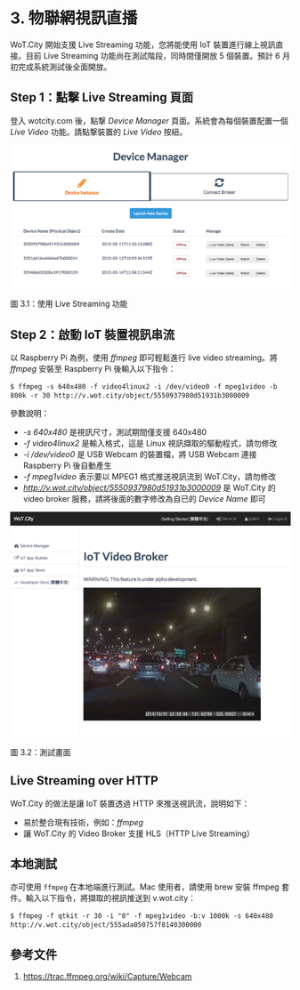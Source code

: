 # 3. 物聯網視訊直播

WoT.City 開始支援 Live Streaming 功能，您將能使用 IoT 裝置進行線上視訊直接。目前 Live Streaming 功能尚在測試階段，同時間僅開放 5 個裝置。預計 6 月初完成系統測試後全面開放。

## Step 1：點撃 Live Streaming 頁面

登入 wotcity.com 後，點撃 *Device Manager* 頁面。系統會為每個裝置配置一個 *Live Video* 功能。請點撃裝置的 *Live Video* 按紐。

![圖 3.1：使用 Live Streaming 功能](https://raw.githubusercontent.com/jollen/wotcity-guide/master/live-streaming/3.1.png)

圖 3.1：使用 Live Streaming 功能

## Step 2：啟動 IoT 裝置視訊串流

以 Raspberry Pi 為例，使用 *ffmpeg* 即可輕鬆進行 live video streaming。將 *ffmpeg* 安裝至 Raspberry Pi 後輸入以下指令：

```
$ ffmpeg -s 640x480 -f video4linux2 -i /dev/video0 -f mpeg1video -b 800k -r 30 http://v.wot.city/object/5550937980d51931b3000009

```

參數說明：

* *-s 640x480* 是視訊尺寸，測試期間僅支援 640x480
* *-f video4linux2* 是輸入格式，這是 Linux 視訊擷取的驅動程式，請勿修改
* *-i /dev/video0* 是 USB Webcam 的裝置檔，將 USB Webcam 連接 Raspberry Pi 後自動產生
* *-f mpeg1video* 表示要以 MPEG1 格式推送視訊流到 WoT.City，請勿修改
* *http://v.wot.city/object/5550937980d51931b3000009* 是 WoT.City 的 video broker 服務，請將後面的數字修改為自已的 *Device Name* 即可

![圖 3.2：測試畫面](https://raw.githubusercontent.com/jollen/wotcity-guide/master/live-streaming/3.2.png)

圖 3.2：測試畫面

## Live Streaming over HTTP

WoT.City 的做法是讓 IoT 裝置透過 HTTP 來推送視訊流，說明如下：

* 易於整合現有技術，例如：*ffmpeg*
* 讓 WoT.City 的 Video Broker 支援 HLS（HTTP Live Streaming）

## 本地測試

亦可使用 `ffmpeg` 在本地端進行測試。Mac 使用者，請使用 brew 安裝 ffmpeg 套件。輸入以下指令，將擷取的視訊推送到 v.wot.city：

```
$ ffmpeg -f qtkit -r 30 -i "0" -f mpeg1video -b:v 1000k -s 640x480 http://v.wot.city/object/555ada050757f8140300000
```

## 參考文件

1. https://trac.ffmpeg.org/wiki/Capture/Webcam
